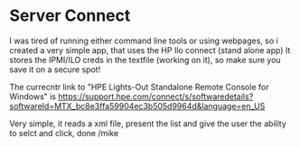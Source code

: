 # Server Connect

I was tired of running either command line tools or using webpages, so i created a very simple app, that uses the HP Ilo connect (stand alone app)
It stores the IPMI/ILO creds in the textfile (working on it), so make sure you save it on a secure spot!

The currecntr link to "HPE Lights-Out Standalone Remote Console for Windows" is
https://support.hpe.com/connect/s/softwaredetails?softwareId=MTX_bc8e3ffa59904ec3b505d9964d&language=en_US

Very simple, it reads a xml file, present the list and give the user the ability to selct and click, done
/mike

